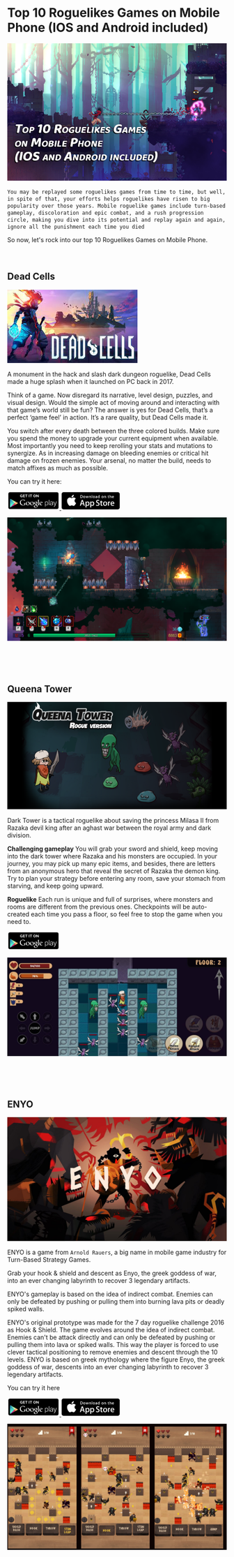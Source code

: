 # Top 10 Roguelikes Games on Mobile Phone (IOS and Android included)

![](images/title-10-mobile-games-rouglike.png)

```
You may be replayed some roguelikes games from time to time, but well, in spite of that, your efforts helps roguelikes have risen to big popularity over those years. Mobile roguelike games include turn-based gameplay, discoloration and epic combat, and a rush progression circle, making you dive into its potential and replay again and again, ignore all the punishment each time you died
```

So now, let's rock into our top 10 Roguelikes Games on Mobile Phone.
<br>
<br>
<br>


## Dead Cells

![](images/deadcells.jpg)

A monument in the hack and slash dark dungeon roguelike, Dead Cells made a huge splash when it launched on PC back in 2017. 

Think of a game. Now disregard its narrative, level design, puzzles, and visual design. Would the simple act of moving around and interacting with that game’s world still be fun? The answer is yes for Dead Cells, that’s a perfect ‘game feel’ in action. It’s a rare quality, but Dead Cells made it.

You switch after every death between the three colored builds. Make sure you spend the money to upgrade your current equipment when available. Most importantly you need to keep rerolling your stats and mutations to synergize. As in increasing damage on bleeding enemies or critical hit damage on frozen enemies. Your arsenal, no matter the build, needs to match affixes as much as possible. 

You can try it here:

<a href="https://play.google.com/store/apps/details?id=com.playdigious.deadcells.mobile&hl=vi&gl=US" rel="">
<img src="images/playstore.png" alt="drawing" width="120"/>
</a> 
<a href="https://apps.apple.com/us/app/dead-cells/id1389752090" rel="">
<img src="images/appstore.png" alt="drawing" width="135"/>
</a>

![](images/deadcells_1.png)

<br>
<br>
<br>

## Queena Tower

![](images/queena_01.png)

Dark Tower is a tactical roguelike about saving the princess Milasa II from Razaka devil king after an aghast war between the royal army and dark division.

<b>Challenging gameplay</b>
You will grab your sword and shield, keep moving into the dark tower where Razaka and his monsters are occupied.
In your journey, you may pick up many epic items, and besides, there are letters from an anonymous hero that reveal the secret of Razaka the demon king.
Try to plan your strategy before entering any room, save your stomach from starving, and keep going upward.

<b>Roguelike</b>
Each run is unique and full of surprises, where monsters and rooms are different from the previous ones.
Checkpoints will be auto-created each time you pass a floor, so feel free to stop the game when you need to.


<a href="https://koticgames.page.link/queenatower_2" rel="">
<img src="images/playstore.png" alt="drawing" width="120"/>
</a> 

![](images/queena_02.jpg)



<br>
<br>
<br>


## ENYO

![](images/enyo.jpg)

ENYO is a game from `Arnold Rauers`, a big name in mobile game industry for Turn-Based Strategy Games.

Grab your hook & shield and descent as Enyo, the greek goddess of war, into an ever changing labyrinth to recover 3 legendary artifacts.

ENYO's gameplay is based on the idea of indirect combat. Enemies can only be defeated by pushing or pulling them into burning lava pits or deadly spiked walls.

ENYO's original prototype was made for the 7 day roguelike challenge 2016 as Hook & Shield. The game evolves around the idea of indirect combat. Enemies can't be attack directly and can only be defeated by pushing or pulling them into lava or spiked walls. This way the player is forced to use clever tactical positioning to remove enemies and descent through the 10 levels.
ENYO is based on greek mythology where the figure Enyo, the greek goddess of war, descents into an ever changing labyrinth to recover 3 legendary artifacts.

You can try it here

<a href="https://play.google.com/store/apps/details?id=com.tinytouchtales.enyo&hl=vi&gl=US" rel="">
<img src="images/playstore.png" alt="drawing" width="120"/>
</a> 
<a href="https://apps.apple.com/us/app/enyo/id1118353232" rel="">
<img src="images/appstore.png" alt="drawing" width="135"/>
</a>

![](images/enyo2.PNG)


